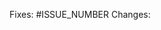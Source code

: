 <!--
Thank you for contributing to this project! You must fill out the information
below before we can review this pull request. By explaining why you're making
a change (or linking to an issue) and what changes you've made, we can triage
your pull request to the best possible team for review.
-->

Fixes: #ISSUE_NUMBER
Changes:
